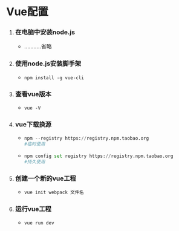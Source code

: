 # Vue配置



1. ### 在电脑中安装node.js

   - ......…..省略

2. ### 使用node.js安装脚手架

   - ```
     npm install -g vue-cli
     ```

3. ### 查看vue版本

   - ```
     vue -V
     ```

4. ### vue下载换源

   - ```python
     npm --registry https://registry.npm.taobao.org
     #临时使用
     ```

   - ```python
     npm config set registry https://registry.npm.taobao.org
     #持久使用
     ```

5. ### 创建一个新的vue工程

   - ```cmd
     vue init webpack 文件名
     ```

6. ### 运行vue工程

   - ```
     vue run dev
     ```

     